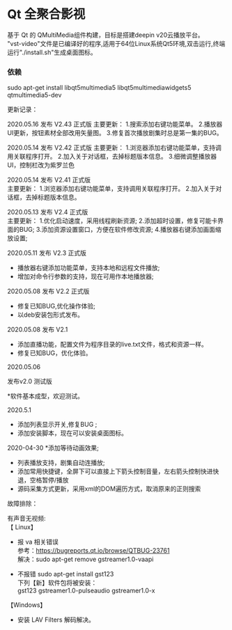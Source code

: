 # Qt 全聚合影视
基于 Qt 的 QMultiMedia组件构建，目标是搭建deepin v20云播放平台。  
"vst-video"文件是已编译好的程序,适用于64位Linux系统Qt5环境,双击运行,终端运行"./install.sh"生成桌面图标。  
### 依赖  
sudo apt-get install libqt5multimedia5 libqt5multimediawidgets5 qtmultimedia5-dev

更新记录：

2020.05.16 发布 V2.43 正式版
主要更新：
1.搜索添加右键功能菜单。
2.播放器UI更新，按钮素材全部改用矢量图。
3.修复首次播放剧集时总是第一集的BUG。

2020.05.14 发布 V2.42 正式版
主要更新：
1.浏览器添加右键功能菜单，支持调用关联程序打开。
2.加入关于对话框，去掉标题版本信息。
3.细微调整播放器UI，控制栏改为紫罗兰色

2020.05.14 发布 V2.41 正式版  
主要更新：
1.浏览器添加右键功能菜单，支持调用关联程序打开。
2.加入关于对话框，去掉标题版本信息。

2020.05.13  发布 V2.4 正式版  
主要更新：
1.优化启动速度，采用线程刷新资源;
2.添加超时设置，修复可能卡界面的BUG;
3.添加资源设置窗口，方便在软件修改资源;
4.播放器右键添加画面缩放设置;

2020.05.11  发布 V2.3 正式版  
* 播放器右键添加功能菜单，支持本地和远程文件播放;
* 增加对命令行参数的支持，现在可用作本地播放器;

2020.05.08  发布 V2.2 正式版  
*  修复已知BUG,优化操作体验;
*  以deb安装包形式发布。

2020.05.08  发布 V2.1

* 添加直播功能，配置文件为程序目录的live.txt文件，格式和资源一样。
*  修复已知BUG，优化体验。

2020.05.06

发布v2.0 测试版

*软件基本成型，欢迎测试。

2020.5.1
* 添加列表显示开关,修复BUG ;
* 添加安装脚本，现在可以安装桌面图标。

2020-04-30
*添加等待动画效果;
* 列表播放支持，剧集自动连播放;
* 添加常用快捷键，全屏下可以直接上下箭头控制音量，左右箭头控制快进快退，空格暂停/播放
*  源码采集方式更新，采用xml的DOM遍历方式，取消原来的正则搜索

故障排除：

有声音无视频:  
【 Linux】
* 报 va 相关错误  
参考：https://bugreports.qt.io/browse/QTBUG-23761  
解决：sudo apt-get remove gstreamer1.0-vaapi  

* 不报错
sudo apt-get install gst123  
下列【新】软件包将被安装：  
gst123 gstreamer1.0-pulseaudio gstreamer1.0-x  

【Windows】
* 安装 LAV Filters 解码解决。


